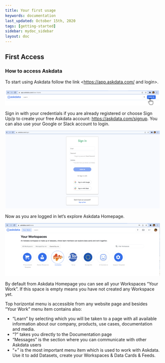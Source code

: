 ```yaml
---
title: Your first usage
keywords: documentation
last_updated: October 15th, 2020
tags: [getting-started]
sidebar: mydoc_sidebar
layout: doc
--- 
```


## First Access

### How to access Askdata

To start using Askdata follow the link <https://app.askdata.com/ and login>.

<img src="/media/user-guide/fu_1.png" class="image-doc p-3">

Sign in with your credentials if you are already registered or choose Sign Up/p to create your free Askdata account: <https://askdata.com/signup>. You can also use your Google or Slack account to login.

<img src="/media/user-guide/fu_2.png" class="image-doc p-3">

Now as you are logged in let’s explore Askdata Homepage.

<img src="/media/user-guide/fu_4.png" class="image-doc p-3">

By default from Askdata Homepage you can see all your Workspaces “Your Work”.
If this space is empty means you have not created any Workspace yet.

Top horizontal menu is accessible from any website page and besides “Your Work” menu item contains also:
 - “Learn” by selecting which you will be taken to a page with all available information about our company, products, use cases, documentation and media.
 - “?” takes you directly to the Documentation page
 - “Messages” is the section where you can communicate with other Askdata users
 - “+” is the most important menu item which is used to work with Askdata. Use it to add Datasets, create your Workspaces & Data Cards & Feeds.


